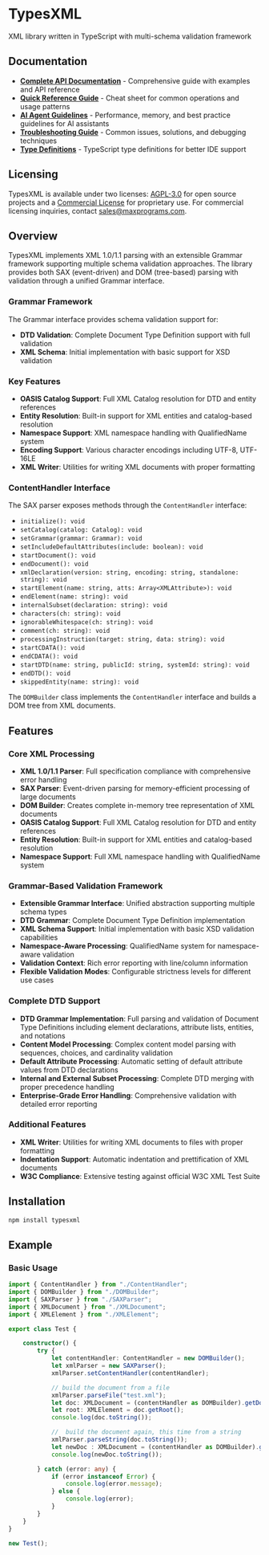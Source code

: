 # TypesXML

XML library written in TypeScript with multi-schema validation framework

## Documentation

- **[Complete API Documentation](./API_DOCUMENTATION.md)** - Comprehensive guide with examples and API reference
- **[Quick Reference Guide](./QUICK_REFERENCE.md)** - Cheat sheet for common operations and usage patterns
- **[AI Agent Guidelines](./AI_AGENT_GUIDELINES.md)** - Performance, memory, and best practice guidelines for AI assistants
- **[Troubleshooting Guide](./TROUBLESHOOTING.md)** - Common issues, solutions, and debugging techniques
- **[Type Definitions](./API_TYPES.d.ts)** - TypeScript type definitions for better IDE support

## Licensing

TypesXML is available under two licenses: [AGPL-3.0](./LICENSE) for open source projects and a [Commercial License](./LICENSE-COMMERCIAL.md) for proprietary use. For commercial licensing inquiries, contact [sales@maxprograms.com](mailto:sales@maxprograms.com).

## Overview

TypesXML implements XML 1.0/1.1 parsing with an extensible Grammar framework supporting multiple schema validation approaches. The library provides both SAX (event-driven) and DOM (tree-based) parsing with validation through a unified Grammar interface.

### Grammar Framework

The Grammar interface provides schema validation support for:

- **DTD Validation**: Complete Document Type Definition support with full validation
- **XML Schema**: Initial implementation with basic support for XSD validation

### Key Features

- **OASIS Catalog Support**: Full XML Catalog resolution for DTD and entity references
- **Entity Resolution**: Built-in support for XML entities and catalog-based resolution
- **Namespace Support**: XML namespace handling with QualifiedName system
- **Encoding Support**: Various character encodings including UTF-8, UTF-16LE
- **XML Writer**: Utilities for writing XML documents with proper formatting

### ContentHandler Interface

The SAX parser exposes methods through the `ContentHandler` interface:

- `initialize(): void`
- `setCatalog(catalog: Catalog): void`
- `setGrammar(grammar: Grammar): void`
- `setIncludeDefaultAttributes(include: boolean): void`
- `startDocument(): void`
- `endDocument(): void`
- `xmlDeclaration(version: string, encoding: string, standalone: string): void`
- `startElement(name: string, atts: Array<XMLAttribute>): void`
- `endElement(name: string): void`
- `internalSubset(declaration: string): void`
- `characters(ch: string): void`
- `ignorableWhitespace(ch: string): void`
- `comment(ch: string): void`
- `processingInstruction(target: string, data: string): void`
- `startCDATA(): void`
- `endCDATA(): void`
- `startDTD(name: string, publicId: string, systemId: string): void`
- `endDTD(): void`
- `skippedEntity(name: string): void`

The `DOMBuilder` class implements the `ContentHandler` interface and builds a DOM tree from XML documents.

## Features

### Core XML Processing

- **XML 1.0/1.1 Parser**: Full specification compliance with comprehensive error handling
- **SAX Parser**: Event-driven parsing for memory-efficient processing of large documents
- **DOM Builder**: Creates complete in-memory tree representation of XML documents
- **OASIS Catalog Support**: Full XML Catalog resolution for DTD and entity references
- **Entity Resolution**: Built-in support for XML entities and catalog-based resolution
- **Namespace Support**: Full XML namespace handling with QualifiedName system

### Grammar-Based Validation Framework

- **Extensible Grammar Interface**: Unified abstraction supporting multiple schema types
- **DTD Grammar**: Complete Document Type Definition implementation
- **XML Schema Support**: Initial implementation with basic XSD validation capabilities
- **Namespace-Aware Processing**: QualifiedName system for namespace-aware validation
- **Validation Context**: Rich error reporting with line/column information
- **Flexible Validation Modes**: Configurable strictness levels for different use cases

### Complete DTD Support

- **DTD Grammar Implementation**: Full parsing and validation of Document Type Definitions including element declarations, attribute lists, entities, and notations
- **Content Model Processing**: Complex content model parsing with sequences, choices, and cardinality validation
- **Default Attribute Processing**: Automatic setting of default attribute values from DTD declarations
- **Internal and External Subset Processing**: Complete DTD merging with proper precedence handling
- **Enterprise-Grade Error Handling**: Comprehensive validation with detailed error reporting

### Additional Features

- **XML Writer**: Utilities for writing XML documents to files with proper formatting
- **Indentation Support**: Automatic indentation and prettification of XML documents
- **W3C Compliance**: Extensive testing against official W3C XML Test Suite

## Installation

```bash
npm install typesxml
```

## Example

### Basic Usage

```TypeScript
import { ContentHandler } from "./ContentHandler";
import { DOMBuilder } from "./DOMBuilder";
import { SAXParser } from "./SAXParser";
import { XMLDocument } from "./XMLDocument";
import { XMLElement } from "./XMLElement";

export class Test {

    constructor() {
        try {
            let contentHandler: ContentHandler = new DOMBuilder();
            let xmlParser = new SAXParser();
            xmlParser.setContentHandler(contentHandler);

            // build the document from a file
            xmlParser.parseFile("test.xml");
            let doc: XMLDocument = (contentHandler as DOMBuilder).getDocument();
            let root: XMLElement = doc.getRoot();
            console.log(doc.toString());

            //  build the document again, this time from a string
            xmlParser.parseString(doc.toString());
            let newDoc : XMLDocument = (contentHandler as DOMBuilder).getDocument();
            console.log(newDoc.toString());

        } catch (error: any) {
            if (error instanceof Error) {
                console.log(error.message);
            } else {
                console.log(error);
            }
        }
    }
}

new Test();
```
